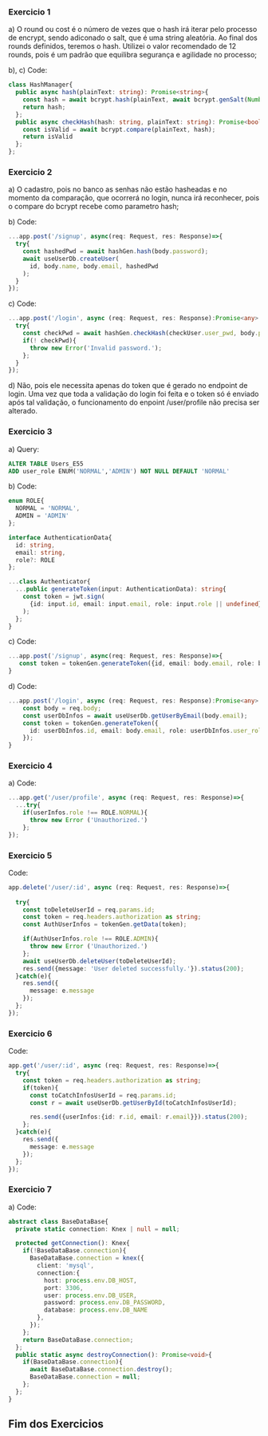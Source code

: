 ### Exercicio 1

a) O round ou cost é o número de vezes que o hash irá iterar pelo processo de encrypt, sendo adiconado o salt, que é uma string aleatória. Ao final dos rounds definidos, teremos o hash. Utilizei o valor recomendado de 12 rounds, pois é um padrão que equilibra segurança e agilidade no processo;

b), c) Code:
~~~typescript
class HashManager{
  public async hash(plainText: string): Promise<string>{
    const hash = await bcrypt.hash(plainText, await bcrypt.genSalt(Number(process.env.BCRYPT_COST)));
    return hash;
  };
  public async checkHash(hash: string, plainText: string): Promise<boolean>{
    const isValid = await bcrypt.compare(plainText, hash);
    return isValid
  };
};
~~~

### Exercicio 2

a) O cadastro, pois no banco as senhas não estão hasheadas e no momento da comparação, que ocorrerá no login, nunca irá reconhecer, pois o compare do bcrypt recebe como parametro hash;

b) Code:
~~~typescript
...app.post('/signup', async(req: Request, res: Response)=>{
  try{
    const hashedPwd = await hashGen.hash(body.password);
    await useUserDb.createUser(
      id, body.name, body.email, hashedPwd
    );
  }
});
~~~

c) Code:
~~~typescript
...app.post('/login', async (req: Request, res: Response):Promise<any> =>{
  try{
    const checkPwd = await hashGen.checkHash(checkUser.user_pwd, body.password);
    if(! checkPwd){
      throw new Error('Invalid password.');
    };
  }
});
~~~

d) Não, pois ele necessita apenas do token que é gerado no endpoint de login. Uma vez que toda a validação do login foi feita e o token só é enviado após tal validação, o funcionamento do enpoint /user/profile não precisa ser alterado.

### Exercicio 3

a) Query:
~~~sql
ALTER TABLE Users_E55 
ADD user_role ENUM('NORMAL','ADMIN') NOT NULL DEFAULT 'NORMAL'
~~~ 

b) Code:
~~~typescript
enum ROLE{
  NORMAL = 'NORMAL',
  ADMIN = 'ADMIN'
};

interface AuthenticationData{
  id: string,
  email: string,
  role?: ROLE
};

...class Authenticator{
  ...public generateToken(input: AuthenticationData): string{
    const token = jwt.sign(
      {id: input.id, email: input.email, role: input.role || undefined}, 
    );
  };
}
~~~

c) Code:
~~~typescript
...app.post('/signup', async(req: Request, res: Response)=>{
   const token = tokenGen.generateToken({id, email: body.email, role: body.role});
}
~~~

d) Code:
~~~typescript
...app.post('/login', async (req: Request, res: Response):Promise<any> =>{
    const body = req.body;
    const userDbInfos = await useUserDb.getUserByEmail(body.email);
    const token = tokenGen.generateToken({
      id: userDbInfos.id, email: body.email, role: userDbInfos.user_role
    });
}
~~~

### Exercicio 4

a) Code:
~~~typescript
...app.get('/user/profile', async (req: Request, res: Response)=>{
  ...try{
    if(userInfos.role !== ROLE.NORMAL){
      throw new Error ('Unauthorized.')
    };
});
~~~

### Exercicio 5

Code:
~~~typescript
app.delete('/user/:id', async (req: Request, res: Response)=>{
  
  try{
    const toDeleteUserId = req.params.id;
    const token = req.headers.authorization as string;
    const AuthUserInfos = tokenGen.getData(token);

    if(AuthUserInfos.role !== ROLE.ADMIN){
      throw new Error ('Unauthorized.')
    };
    await useUserDb.deleteUser(toDeleteUserId);
    res.send({message: 'User deleted successfully.'}).status(200);
  }catch(e){
    res.send({
      message: e.message
    });
  };
});
~~~

### Exercicio 6

Code:
~~~typescript
app.get('/user/:id', async (req: Request, res: Response)=>{
  try{
    const token = req.headers.authorization as string;
    if(token){
      const toCatchInfosUserId = req.params.id;
      const r = await useUserDb.getUserById(toCatchInfosUserId);

      res.send({userInfos:{id: r.id, email: r.email}}).status(200);
    };
  }catch(e){
    res.send({
      message: e.message
    });
  };
});
~~~

### Exercicio 7

a) Code:
~~~typescript
abstract class BaseDataBase{
  private static connection: Knex | null = null;

  protected getConnection(): Knex{
    if(!BaseDataBase.connection){
      BaseDataBase.connection = knex({
        client: 'mysql',
        connection:{
          host: process.env.DB_HOST,
          port: 3306,
          user: process.env.DB_USER,
          password: process.env.DB_PASSWORD,
          database: process.env.DB_NAME
        },
      });
    };
    return BaseDataBase.connection;
  };
  public static async destroyConnection(): Promise<void>{
    if(BaseDataBase.connection){
      await BaseDataBase.connection.destroy();
      BaseDataBase.connection = null;
    };
  };
}
~~~

## Fim dos Exercicios

